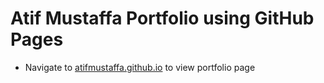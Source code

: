 # Atif Mustaffa Portfolio using GitHub Pages

- Navigate to [atifmustaffa.github.io](https://atifmustaffa.github.io) to view portfolio page
